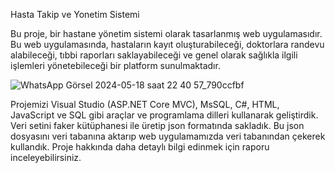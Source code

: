 Hasta Takip ve Yonetim Sistemi

Bu proje, bir hastane yönetim sistemi olarak tasarlanmış web uygulamasıdır. Bu web uygulamasında, hastaların kayıt oluşturabileceği, doktorlara randevu alabileceği, tıbbi raporları saklayabileceği ve genel olarak sağlıkla ilgili işlemleri yönetebileceği bir platform sunulmaktadır.

![WhatsApp Görsel 2024-05-18 saat 22 40 57_790ccfbf](https://github.com/yrnkosar/Prolab22__3/assets/114026286/9c207180-3460-4ec7-893c-21d2b72da7f4)

Projemizi Visual Studio (ASP.NET Core MVC), MsSQL, C#, HTML, JavaScript ve SQL gibi araçlar ve programlama dilleri kullanarak geliştirdik. Veri setini faker kütüphanesi ile üretip json formatında sakladık. Bu json dosyasını veri tabanına aktarıp web uygulamamızda veri tabanından çekerek kullandık. Proje hakkında daha detaylı bilgi edinmek için raporu inceleyebilirsiniz.
